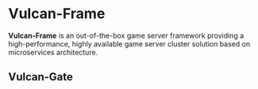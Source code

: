 # Vulcan-Frame

**Vulcan-Frame** is an out-of-the-box game server framework providing a high-performance, highly available game server cluster solution based on microservices architecture.

## Vulcan-Gate
